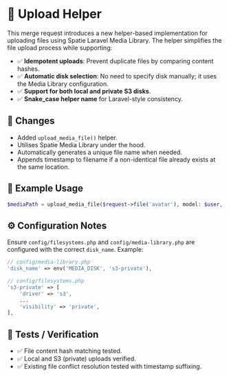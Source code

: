 # 📌 Upload Helper

This merge request introduces a new helper-based implementation for uploading files using Spatie Laravel Media Library. The helper simplifies the file upload process while supporting:

* ✅ **Idempotent uploads**: Prevent duplicate files by comparing content hashes.
* ✅ **Automatic disk selection**: No need to specify disk manually; it uses the Media Library configuration.
* ✅ **Support for both local and private S3 disks**.
* ✅ **Snake_case helper name** for Laravel-style consistency.

## 🧰 Changes

* Added `upload_media_file()` helper.
* Utilises Spatie Media Library under the hood.
* Automatically generates a unique file name when needed.
* Appends timestamp to filename if a non-identical file already exists at the same location.

## 📁 Example Usage

```php
$mediaPath = upload_media_file($request->file('avatar'), model: $user, collection: 'avatars');
```

## ⚙️ Configuration Notes

Ensure `config/filesystems.php` and `config/media-library.php` are configured with the correct `disk_name`. Example:

```php
// config/media-library.php
'disk_name' => env('MEDIA_DISK', 's3-private'),

// config/filesystems.php
's3-private' => [
    'driver' => 's3',
    ...
    'visibility' => 'private',
],
```

## 🧪 Tests / Verification

* ✅ File content hash matching tested.
* ✅ Local and S3 (private) uploads verified.
* ✅ Existing file conflict resolution tested with timestamp suffixing.
